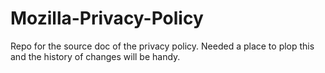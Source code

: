 Mozilla-Privacy-Policy
======================

Repo for the source doc of the privacy policy. Needed a place to plop this and the history of changes will be handy.